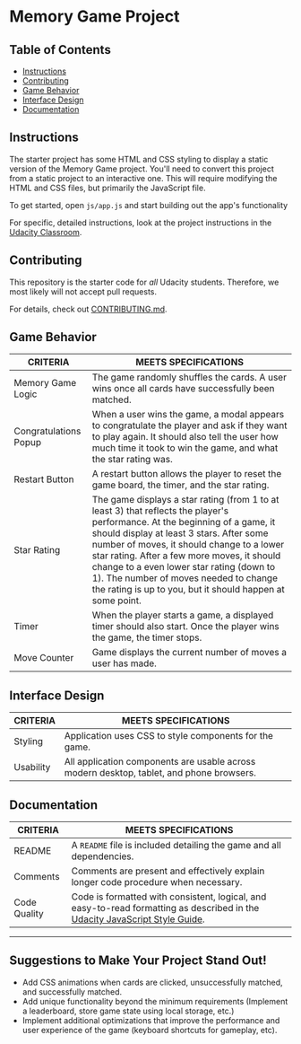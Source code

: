 # Memory Game Project

## Table of Contents

* [Instructions](#instructions)
* [Contributing](#contributing)
* [Game Behavior](#game-behavior)
* [Interface Design](#interface-design)
* [Documentation](#documentation)

## Instructions

The starter project has some HTML and CSS styling to display a static version of the Memory Game project. You'll need to convert this project from a static project to an interactive one. This will require modifying the HTML and CSS files, but primarily the JavaScript file.

To get started, open `js/app.js` and start building out the app's functionality

For specific, detailed instructions, look at the project instructions in the [Udacity Classroom](https://classroom.udacity.com/me).

## Contributing

This repository is the starter code for _all_ Udacity students. Therefore, we most likely will not accept pull requests.

For details, check out [CONTRIBUTING.md](CONTRIBUTING.md).

## Game Behavior

| CRITERIA | MEETS SPECIFICATIONS | 
| - | - |
| Memory Game Logic | The game randomly shuffles the cards. A user wins once all cards have successfully been matched. | 
| Congratulations Popup | When a user wins the game, a modal appears to congratulate the player and ask if they want to play again. It should also tell the user how much time it took to win the game, and what the star rating was. | 
| Restart Button | A restart button allows the player to reset the game board, the timer, and the star rating. |
| Star Rating | The game displays a star rating (from 1 to at least 3) that reflects the player's performance. At the beginning of a game, it should display at least 3 stars. After some number of moves, it should change to a lower star rating. After a few more moves, it should change to a even lower star rating (down to 1). The number of moves needed to change the rating is up to you, but it should happen at some point. | 
| Timer | When the player starts a game, a displayed timer should also start. Once the player wins the game, the timer stops. | 
| Move Counter | Game displays the current number of moves a user has made. | 

## Interface Design

| CRITERIA | MEETS SPECIFICATIONS | 
| - | - |
| Styling | Application uses CSS to style components for the game. |
| Usability | All application components are usable across modern desktop, tablet, and phone browsers. |

## Documentation

| CRITERIA | MEETS SPECIFICATIONS | 
| - | - |
| README | A `README` file is included detailing the game and all dependencies.|
| Comments | Comments are present and effectively explain longer code procedure when necessary. | 
| Code Quality | Code is formatted with consistent, logical, and easy-to-read formatting as described in the [Udacity JavaScript Style Guide](http://udacity.github.io/frontend-nanodegree-styleguide/javascript.html). |

---

## Suggestions to Make Your Project Stand Out!

* Add CSS animations when cards are clicked, unsuccessfully matched, and successfully matched.
* Add unique functionality beyond the minimum requirements (Implement a leaderboard, store game state using local storage, etc.)
* Implement additional optimizations that improve the performance and user experience of the game (keyboard shortcuts for gameplay, etc).